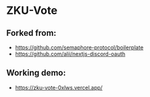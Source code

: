 # ZKU-Vote

## Forked from:
  - https://github.com/semaphore-protocol/boilerplate
  - https://github.com/alii/nextjs-discord-oauth

## Working demo:
  - https://zku-vote-0xlws.vercel.app/
